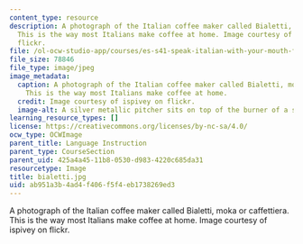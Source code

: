 ```yaml
---
content_type: resource
description: A photograph of the Italian coffee maker called Bialetti, moka or caffettiera.
  This is the way most Italians make coffee at home. Image courtesy of ispivey on
  flickr.
file: /ol-ocw-studio-app/courses/es-s41-speak-italian-with-your-mouth-full-spring-2012/ab951a3b4ad4f406f5f4eb1738269ed3_bialetti.jpg
file_size: 78846
file_type: image/jpeg
image_metadata:
  caption: A photograph of the Italian coffee maker called Bialetti, moka or caffettiera.
    This is the way most Italians make coffee at home.
  credit: Image courtesy of ispivey on flickr.
  image-alt: A silver metallic pitcher sits on top of the burner of a stove.
learning_resource_types: []
license: https://creativecommons.org/licenses/by-nc-sa/4.0/
ocw_type: OCWImage
parent_title: Language Instruction
parent_type: CourseSection
parent_uid: 425a4a45-11b8-0530-d983-4220c685da31
resourcetype: Image
title: bialetti.jpg
uid: ab951a3b-4ad4-f406-f5f4-eb1738269ed3
---
```

A photograph of the Italian coffee maker called Bialetti, moka or caffettiera. This is the way most Italians make coffee at home. Image courtesy of ispivey on flickr.